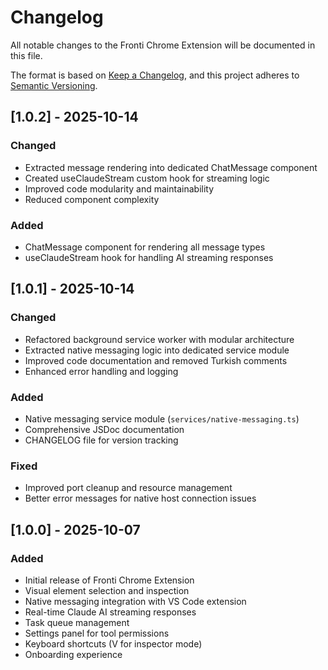 # Changelog

All notable changes to the Fronti Chrome Extension will be documented in this file.

The format is based on [Keep a Changelog](https://keepachangelog.com/en/1.0.0/),
and this project adheres to [Semantic Versioning](https://semver.org/spec/v2.0.0.html).

## [1.0.2] - 2025-10-14

### Changed
- Extracted message rendering into dedicated ChatMessage component
- Created useClaudeStream custom hook for streaming logic
- Improved code modularity and maintainability
- Reduced component complexity

### Added
- ChatMessage component for rendering all message types
- useClaudeStream hook for handling AI streaming responses

## [1.0.1] - 2025-10-14

### Changed
- Refactored background service worker with modular architecture
- Extracted native messaging logic into dedicated service module
- Improved code documentation and removed Turkish comments
- Enhanced error handling and logging

### Added
- Native messaging service module (`services/native-messaging.ts`)
- Comprehensive JSDoc documentation
- CHANGELOG file for version tracking

### Fixed
- Improved port cleanup and resource management
- Better error messages for native host connection issues

## [1.0.0] - 2025-10-07

### Added
- Initial release of Fronti Chrome Extension
- Visual element selection and inspection
- Native messaging integration with VS Code extension
- Real-time Claude AI streaming responses
- Task queue management
- Settings panel for tool permissions
- Keyboard shortcuts (V for inspector mode)
- Onboarding experience
